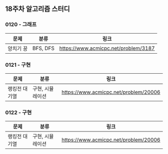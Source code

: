 ## 18주차 알고리즘 스터디


### 0120 - 그래프

| 문제    | 분류       | 링크                                   |
|-------|----------|--------------------------------------|
| 양치기 꿍 | BFS, DFS | https://www.acmicpc.net/problem/3187 |

### 0121 - 구현

| 문제      | 분류        | 링크                                    |
|---------|-----------|---------------------------------------|
| 랭킹전 대기열 | 구현, 시뮬레이션 | https://www.acmicpc.net/problem/20006 |

### 0122 - 구현

| 문제      | 분류        | 링크                                    |
|---------|-----------|---------------------------------------|
| 랭킹전 대기열 | 구현, 시뮬레이션 | https://www.acmicpc.net/problem/20006 |

